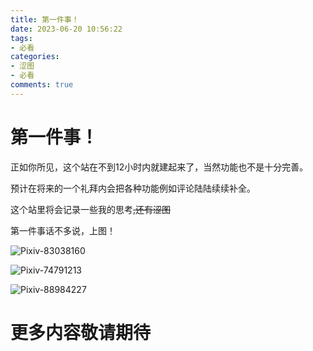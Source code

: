 ```yaml
---
title: 第一件事！
date: 2023-06-20 10:56:22
tags:
- 必看
categories:
- 涩图
- 必看
comments: true
---
```


# 第一件事！

正如你所见，这个站在不到12小时内就建起来了，当然功能也不是十分完善。

预计在将来的一个礼拜内会把各种功能例如评论陆陆续续补全。

这个站里将会记录一些我的思考~~,还有涩图~~

第一件事话不多说，上图！

![Pixiv-83038160](https://ghproxy.net/https://raw.githubusercontent.com/lzytechtip/img-bed/main/%E6%B0%B4%E7%9D%80%E6%97%A9%E5%9D%82-83038160-0.png)

![Pixiv-74791213](https://ghproxy.net/https://raw.githubusercontent.com/lzytechtip/img-bed/main/a-74791213-0.jfif)

![Pixiv-88984227](https://ghproxy.net/https://raw.githubusercontent.com/lzytechtip/img-bed/main/%E3%83%AC%E3%82%A4-88984227-0.jfif)

# 更多内容敬请期待